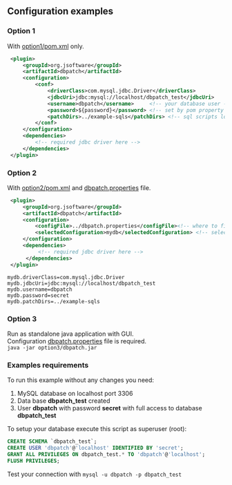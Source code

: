 ## Configuration examples

### Option 1
With [option1/pom.xml](option1/pom.xml) only.
```xml
 <plugin>
     <groupId>org.jsoftware</groupId>
     <artifactId>dbpatch</artifactId>
     <configuration>
         <conf>
             <driverClass>com.mysql.jdbc.Driver</driverClass>
             <jdbcUri>jdbc:mysql://localhost/dbpatch_test</jdbcUri>
             <username>dbpatch</username>     <!-- your database user -->
             <password>${password}</password> <!-- set by pom property "password" -->
             <patchDirs>../example-sqls</patchDirs> <!-- sql scripts location -->
         </conf>
     </configuration>
     <dependencies>
         <!-- required jdbc driver here -->
     </dependencies>
 </plugin>
```

### Option 2
With [option2/pom.xml](option2/pom.xml) and [dbpatch.properties](dbpatch.properties) file.
```xml
 <plugin>
     <groupId>org.jsoftware</groupId>
     <artifactId>dbpatch</artifactId>
     <configuration>
         <configFile>../dbpatch.properties</configFile><!-- where to find config file -->
         <selectedConfiguration>mydb</selectedConfiguration> <!-- selected profile - can be set by -Dmaven.dbpatch.configuration=XXX -->
     </configuration>
     <dependencies>
          <!-- required jdbc driver here -->
      </dependencies>
 </plugin>
```

```
mydb.driverClass=com.mysql.jdbc.Driver
mydb.jdbcUri=jdbc:mysql://localhost/dbpatch_test
mydb.username=dbpatch
mydb.password=secret
mydb.patchDirs=../example-sqls
```

### Option 3
Run as standalone java application with GUI.  
Configuration [dbpatch.properties](dbpatch.properties) file is required.  
``java -jar option3/dbpatch.jar``


### Examples requirements
To run this example without any changes you need:
 1. MySQL database on localhost port 3306
 1. Data base **dbpatch_test** created
 1. User **dbpatch** with password **secret** with full access to database **dbpatch_test**

To setup your database execute this script as superuser (root):
```SQL
CREATE SCHEMA `dbpatch_test`;
CREATE USER 'dbpatch'@'localhost' IDENTIFIED BY 'secret';
GRANT ALL PRIVILEGES ON dbpatch_test.* TO 'dbpatch'@'localhost';
FLUSH PRIVILEGES;
```
Test your connection with `mysql -u dbpatch -p dbpatch_test`
